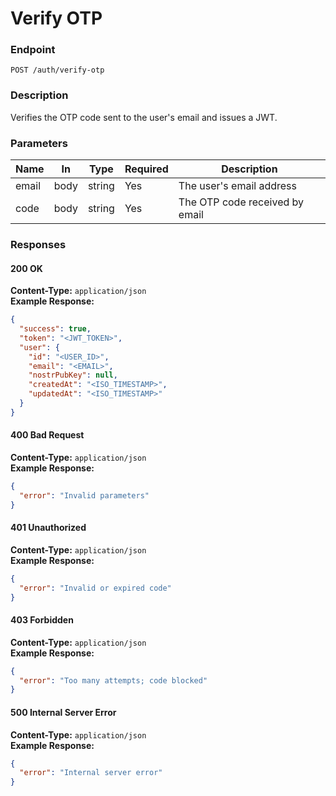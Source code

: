 # Verify OTP

### Endpoint

`POST /auth/verify-otp`

### Description

Verifies the OTP code sent to the user's email and issues a JWT.

### Parameters

| Name  | In   | Type   | Required | Description                    |
| ----- | ---- | ------ | -------- | ------------------------------ |
| email | body | string | Yes      | The user's email address       |
| code  | body | string | Yes      | The OTP code received by email |

### Responses

#### 200 OK

**Content-Type:** `application/json`  
**Example Response:**

```json
{
  "success": true,
  "token": "<JWT_TOKEN>",
  "user": {
    "id": "<USER_ID>",
    "email": "<EMAIL>",
    "nostrPubKey": null,
    "createdAt": "<ISO_TIMESTAMP>",
    "updatedAt": "<ISO_TIMESTAMP>"
  }
}
```

#### 400 Bad Request

**Content-Type:** `application/json`  
**Example Response:**

```json
{
  "error": "Invalid parameters"
}
```

#### 401 Unauthorized

**Content-Type:** `application/json`  
**Example Response:**

```json
{
  "error": "Invalid or expired code"
}
```

#### 403 Forbidden

**Content-Type:** `application/json`  
**Example Response:**

```json
{
  "error": "Too many attempts; code blocked"
}
```

#### 500 Internal Server Error

**Content-Type:** `application/json`  
**Example Response:**

```json
{
  "error": "Internal server error"
}
```
